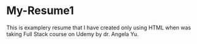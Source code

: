 # My-Resume1
This is examplery resume that I have created only using HTML when was taking Full Stack course on Udemy by dr. Angela Yu.
